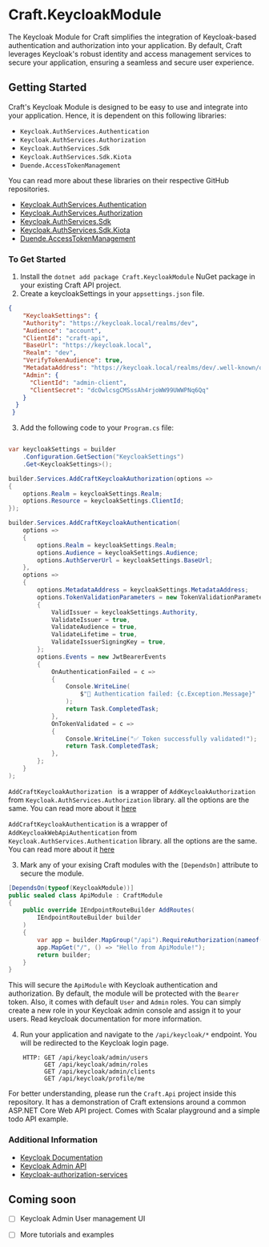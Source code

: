 # Craft.KeycloakModule

The Keycloak Module for Craft simplifies the integration of Keycloak-based authentication and 
authorization into your application. By default, Craft leverages Keycloak's 
robust identity and access management services to secure your application, ensuring a 
seamless and secure user experience.

## Getting Started
Craft's Keycloak Module is designed to be easy to use and integrate into your application. Hence, 
it is dependent on this following libraries:

- `Keycloak.AuthServices.Authentication`
- `Keycloak.AuthServices.Authorization`
- `Keycloak.AuthServices.Sdk`
- `Keycloak.AuthServices.Sdk.Kiota`
- `Duende.AccessTokenManagement`

You can read more about these libraries on their respective GitHub repositories.
- [Keycloak.AuthServices.Authentication](https://github.com/NikiforovAll/keycloak-authorization-services-dotnet)
- [Keycloak.AuthServices.Authorization](https://github.com/NikiforovAll/keycloak-authorization-services-dotnet)
- [Keycloak.AuthServices.Sdk](https://github.com/NikiforovAll/keycloak-authorization-services-dotnet)
- [Keycloak.AuthServices.Sdk.Kiota](https://github.com/NikiforovAll/keycloak-authorization-services-dotnet)
- [Duende.AccessTokenManagement](https://nikiforovall.github.io/keycloak-authorization-services-dotnet/admin-rest-api/access-token.html)

### To Get Started
1. Install the `dotnet add package Craft.KeycloakModule` NuGet package in your existing Craft API project.
2. Create a keycloakSettings in your `appsettings.json` file.

```json
{
    "KeycloakSettings": {
    "Authority": "https://keycloak.local/realms/dev",
    "Audience": "account",
    "ClientId": "craft-api",
    "BaseUrl": "https://keycloak.local",
    "Realm": "dev",
    "VerifyTokenAudience": true,
    "MetadataAddress": "https://keycloak.local/realms/dev/.well-known/openid-configuration",
    "Admin": {
      "ClientId": "admin-client",
      "ClientSecret": "dcOwlcsgCMSssAh4rjoWW99UWWPNq6Qq"
    }
  }
 }
 ```

3. Add the following code to your `Program.cs` file:

```csharp

var keycloakSettings = builder
    .Configuration.GetSection("KeycloakSettings")
    .Get<KeycloakSettings>();

builder.Services.AddCraftKeycloakAuthorization(options =>
{
    options.Realm = keycloakSettings.Realm;
    options.Resource = keycloakSettings.ClientId;
});

builder.Services.AddCraftKeycloakAuthentication(
    options =>
    {
        options.Realm = keycloakSettings.Realm;
        options.Audience = keycloakSettings.Audience;
        options.AuthServerUrl = keycloakSettings.BaseUrl;
    },
    options =>
    {
        options.MetadataAddress = keycloakSettings.MetadataAddress;
        options.TokenValidationParameters = new TokenValidationParameters
        {
            ValidIssuer = keycloakSettings.Authority,
            ValidateIssuer = true,
            ValidateAudience = true,
            ValidateLifetime = true,
            ValidateIssuerSigningKey = true,
        };
        options.Events = new JwtBearerEvents
        {
            OnAuthenticationFailed = c =>
            {
                Console.WriteLine(
                    $"🔴 Authentication failed: {c.Exception.Message}"
                );
                return Task.CompletedTask;
            },
            OnTokenValidated = c =>
            {
                Console.WriteLine("✅ Token successfully validated!");
                return Task.CompletedTask;
            },
        };
    }
);

```


`AddCraftKeycloakAuthorization ` is a wrapper of `AddKeycloakAuthorization` from `Keycloak.AuthServices.Authorization` library.
all the options are the same. You can read more about it [here](https://nikiforovall.github.io/keycloak-authorization-services-dotnet/authorization/authorization-server.html)

`AddCraftKeycloakAuthentication` is a wrapper of `AddKeycloakWebApiAuthentication` from `Keycloak.AuthServices.Authentication` library.
all the options are the same. You can read more about it [here](https://nikiforovall.github.io/keycloak-authorization-services-dotnet/configuration/configuration-authentication.html)


3. Mark any of your exising Craft modules with the `[DependsOn]` attribute to secure the module.

```csharp
[DependsOn(typeof(KeycloakModule))]
public sealed class ApiModule : CraftModule
{
    public override IEndpointRouteBuilder AddRoutes(
        IEndpointRouteBuilder builder
    )
    {
        var app = builder.MapGroup("/api").RequireAuthorization(nameof(KeycloakPolicyName.AdminPolicy));
        app.MapGet("/", () => "Hello from ApiModule!");
        return builder;
    }
}
```

This will secure the `ApiModule` with Keycloak authentication and authorization. By default, the module will be protected with the `Bearer` token. 
Also, it comes with default `User` and `Admin` roles. You can simply create a new role in your Keycloak admin console and assign it to your users.
Read keycloak documentation for more information.


4. Run your application and navigate to the `/api/keycloak/*` endpoint. You will be redirected to the Keycloak login page.

```text
    HTTP: GET /api/keycloak/admin/users
          GET /api/keycloak/admin/roles
          GET /api/keycloak/admin/clients
          GET /api/keycloak/profile/me
```

For better understanding, please run the `Craft.Api` project inside this repository. It has a demonstration of Craft extensions around a common ASP.NET Core Web API project.
Comes with Scalar playground and a simple todo API example.

### Additional Information
- [Keycloak Documentation](https://www.keycloak.org/documentation)
- [Keycloak Admin API](https://www.keycloak.org/docs-api/12.0/rest-api/index.html)
- [Keycloak-authorization-services](https://github.com/NikiforovAll/keycloak-authorization-services-dotnet)


## Coming soon
- [ ] Keycloak Admin User management UI
- [ ] More tutorials and examples


